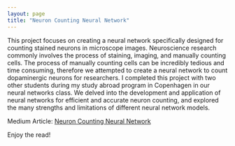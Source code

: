 ```yaml
---
layout: page
title: "Neuron Counting Neural Network"
---
```


This project focuses on creating a neural network specifically designed for counting stained neurons in microscope images. Neuroscience research commonly involves the process of staining, imaging, and manually counting cells. The process of manually counting cells can be incredibly tedious and time consuming, therefore we attempted to create a neural network to count dopaminergic neurons for researchers. I completed this project with two other students during my study abroad program in Copenhagen in our neural networks class. We delved into the development and application of neural networks for efficient and accurate neuron counting, and explored the many strengths and limitations of different neural network models.

Medium Article: [Neuron Counting Neural Network](https://medium.com/@jgb2162/neuron-counting-neural-network-c2340391d756)

Enjoy the read!
